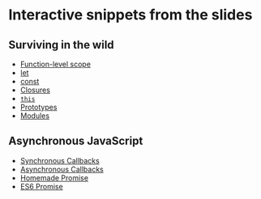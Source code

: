 Interactive snippets from the slides
===============================================

## Surviving in the wild

* [Function-level scope](https://jsbin.com/memopi/1/edit?js,console)
* [let](https://jsbin.com/warevab/1/edit?js,console)
* [const](https://jsbin.com/jizivi/1/edit?js,console)
* [Closures](https://jsbin.com/cibibe/1/edit?js,console)
* [`this`](https://jsbin.com/xirapa/1/edit?js,console,output)
* [Prototypes](https://jsbin.com/kohese/1/edit?js,console)
* [Modules](https://gist.github.com/locksmithdon/96fb0ae2904f86c86e66)

## Asynchronous JavaScript

* [Synchronous Callbacks](https://jsbin.com/todito/1/edit?js,console)
* [Asynchronous Callbacks](https://jsbin.com/mahupo/1/edit?js,console)
* [Homemade Promise](https://jsbin.com/cuvifim/edit?js,console)
* [ES6 Promise](https://jsbin.com/tuzevi/1/edit?js,console)

